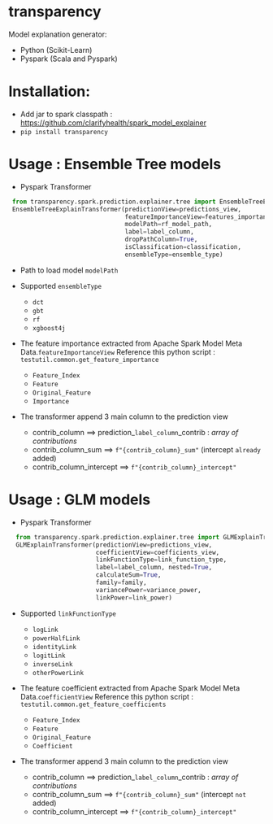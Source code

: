# transparency
Model explanation generator:
- Python (Scikit-Learn)
- Pyspark (Scala and Pyspark)

# Installation:
- Add jar to spark classpath : https://github.com/clarifyhealth/spark_model_explainer
- `pip install transparency`


# Usage : Ensemble Tree models
- Pyspark Transformer
 ```python 
  from transparency.spark.prediction.explainer.tree import EnsembleTreeExplainTransformer
  EnsembleTreeExplainTransformer(predictionView=predictions_view, 
                                 featureImportanceView=features_importance_view,
                                 modelPath=rf_model_path, 
                                 label=label_column,
                                 dropPathColumn=True, 
                                 isClassification=classification, 
                                 ensembleType=ensemble_type)

 ```
- Path to load model `modelPath`

- Supported `ensembleType`
    * `dct`
    * `gbt`
    * `rf`
    * `xgboost4j`

- The feature importance extracted from Apache Spark Model Meta Data.`featureImportanceView`
  Reference this python script : `testutil.common.get_feature_importance`
    * `Feature_Index`
    * `Feature`
    * `Original_Feature`
    * `Importance`

- The transformer append 3 main column to the prediction view 
    * contrib_column ==> prediction_`label_column`_contrib : *array of contributions*
    * contrib_column_sum ==>  `f"{contrib_column}_sum"` (intercept `already` added)
    * contrib_column_intercept ==> `f"{contrib_column}_intercept"`

# Usage : GLM models
- Pyspark Transformer
 ```python 
   from transparency.spark.prediction.explainer.tree import GLMExplainTransformer
   GLMExplainTransformer(predictionView=predictions_view, 
                         coefficientView=coefficients_view,
                         linkFunctionType=link_function_type, 
                         label=label_column, nested=True,
                         calculateSum=True, 
                         family=family, 
                         variancePower=variance_power, 
                         linkPower=link_power)

 ```
-  Supported `linkFunctionType`
    * `logLink`
    * `powerHalfLink`
    * `identityLink`
    * `logitLink`
    * `inverseLink`
    * `otherPowerLink`

- The feature coefficient extracted from Apache Spark Model Meta Data.`coefficientView`
  Reference this python script : `testutil.common.get_feature_coefficients`
    * `Feature_Index`
    * `Feature`
    * `Original_Feature`
    * `Coefficient`

- The transformer append 3 main column to the prediction view 
    * contrib_column ==> prediction_`label_column`_contrib : *array of contributions*
    * contrib_column_sum ==>  `f"{contrib_column}_sum"` (intercept `not` added)
    * contrib_column_intercept ==> `f"{contrib_column}_intercept"`